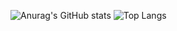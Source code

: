 ![Anurag's GitHub stats](https://github-readme-stats.vercel.app/api?username=Avril-Cui&theme=blue-green&show_icons=true)
![Top Langs](https://github-readme-stats.vercel.app/api/top-langs/?username=Avril-Cui&theme=blue-green)
